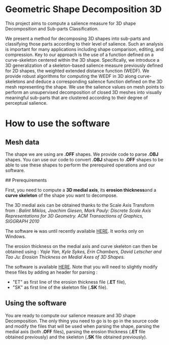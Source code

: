# Geometric Shape Decomposition 3D

This project aims to compute a salience measure for 3D shape
Decomposition and Sub-parts Classification.

We present a method for decomposing 3D shapes into sub-parts and classifying 
those parts according to their level of salience. Such an analysis is important 
for many applications including shape comparison, editing, and compression. Key 
to our approach is the use of a function defined on a curve-skeleton centered 
within the 3D shape. Specifically, we introduce a 3D generalization of a 
skeleton-based salience measure previously defined for 2D shapes, the weighted 
extended distance function (WEDF). We provide robust algorithms for computing 
the WEDF in 3D along curve-skeletons and deduce a corresponding salience 
function defined on the 3D mesh representing the shape. We use the salience 
values on mesh points to perform an unsupervised decomposition of closed 3D 
meshes into visually meaningful sub-parts that are clustered according to their 
degree of perceptual salience.

# How to use the software

## Mesh data

The shape we are using are **.OFF** shapes. We provide code to parse **.OBJ**
shapes. You can use our code to convert **.OBJ** shapes to **.OFF** shapes to be
able to use these shapes to perform the prerequired operations and our software.

## Prerequirements

First, you need to compute a **3D medial axis**, its **erosion thickness**and a 
**curve skeleton** of the shape you want to decompose.

The 3D medial axis can be obtained thanks to the Scale Axis Transform from :
*Balint Miklos, Joachim Giesen, Mark Pauly: Discrete Scale Axis Representations* 
*for 3D Geometry. ACM Transactions of Graphics, SIGGRAPH 2010*

The software ~~is~~ was until recently available [HERE](http://www.balintmiklos.com/mesecina/).
It works only on Windows.

The erosion thickness on the medial axis and  curve skeleton can then be obtained using :
*Yajie Yan, Kyle Sykes, Erin Chambers, David Letscher and Tao Ju: Erosion Thickness*
*on Medial Axes of 3D Shapes.*

The software is available [HERE](http://students.cec.wustl.edu/~yajieyan/).
Note that you will need to slightly modify these files by adding an header for 
parsing :
* "ET" as first line of the erosion thickness file (**.ET** file),
* "SK" as first line of the skeleton file (**.SK** file).

## Using the software

You are ready to compute our salience measure and 3D shape Decomposition.
The only thing you need to go is to go in the source code and modify the files 
that will be used when parsing the shape, parsing the medial axis (both **.OFF** files),
parsing the erosion thickness (**.ET** file obtained previously) and the skeleton 
(**.SK** file obtained previously).

